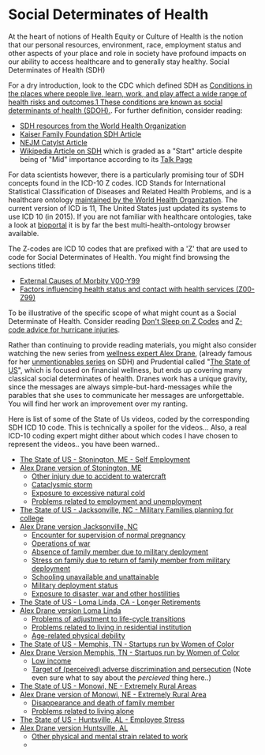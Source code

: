 # Social Determinates of Health
At the heart of notions of Health Equity or Culture of Health is the notion that our personal resources, environment, race, employment status and other aspects of your place and role in society have profound impacts on our ability to access healthcare and to generally stay healthy. Social Determinates of Health (SDH)

For a dry introduction, look to the CDC which defined SDH as [Conditions in the places where people live, learn, work, and play affect a wide range of health risks and outcomes.1 These conditions are known as social determinants of health (SDOH).](https://www.cdc.gov/socialdeterminants/).  For further definition, consider reading:
* [SDH resources from the World Health Organization](https://www.who.int/social_determinants/sdh_definition/en/)
* [Kaiser Family Foundation SDH Article ](https://www.kff.org/disparities-policy/issue-brief/beyond-health-care-the-role-of-social-determinants-in-promoting-health-and-health-equity/)
* [NEJM Catylst Article](https://catalyst.nejm.org/social-determinants-of-health/)
* [Wikipedia Article on SDH](https://en.wikipedia.org/wiki/Social_determinants_of_health) which is graded as a "Start" article despite being of "Mid" importance according to its [Talk Page](https://en.wikipedia.org/wiki/Talk:Social_determinants_of_health)

For data scientists however, there is a particularly promising tour of SDH concepts found in the ICD-10 Z codes. ICD Stands for International Statistical Classification of Diseases and Related Health Problems, and is a healthcare ontology [maintained by the World Health Organization](http://www.who.int/classifications/icd/en/). The current version of ICD is 11, The United States just updated its systems to use ICD 10 (in 2015). If you are not familiar with healthcare ontologies, take a look at [bioportal](https://bioportal.bioontology.org/) it is by far the best multi-health-ontology browser available. 

The Z-codes are ICD 10 codes that are prefixed with a 'Z' that are used to code for Social Determinates of Health. You might find browsing the sections titled:

* [External Causes of Morbity V00-Y99](https://bioportal.bioontology.org/ontologies/ICD10CM/?p=classes&conceptid=http%3A%2F%2Fpurl.bioontology.org%2Fontology%2FICD10CM%2FV00-Y99)
* [Factors influencing health status and contact with health services (Z00-Z99)](https://bioportal.bioontology.org/ontologies/ICD10CM/?p=classes&conceptid=http%3A%2F%2Fpurl.bioontology.org%2Fontology%2FICD10CM%2FZ00-Z99)

To be illustrative of the specific scope of what might count as a Social Determinate of Health. Consider reading [Don't Sleep on Z Codes](https://www.fortherecordmag.com/archives/0517p14.shtml) and [Z-code advice for hurricane injuries](https://www.texmed.org/Template.aspx?id=45851). 

Rather than continuing to provide reading materials, you might also consider watching the new series from [wellness expert Alex Drane](https://twitter.com/adrane), (already famous for her [unmentionables series](https://www.youtube.com/watch?v=Pn4ZKpNJ8bE) on SDH) and Prudential called "[The State of US](https://www.youtube.com/playlist?list=PLhnxP5C1M5EWK_VloLsl9hlFftLJDda75)", which is focused on financial wellness, but ends up covering many classical social determinates of health. Dranes work has a unique gravity, since the messages are always simple-but-hard-messages while the parables that she uses to communicate her messages are unforgettable. You will find her work an improvement over my ranting.

Here is list of some of the State of Us videos, coded by the corresponding SDH ICD 10 code. This is technically a spoiler for the videos... Also, a real ICD-10 coding expert might dither about which codes I have chosen to represent the videos.. you have been warned.. 

* [The State of US - Stonington, ME - Self Employment](https://www.youtube.com/watch?v=8CvnMaUQ4Ks&index=2&list=PLhnxP5C1M5EWK_VloLsl9hlFftLJDda75)
* [Alex Drane version of Stonington, ME ](https://www.youtube.com/watch?v=0utjykT2vi8&t=0s&list=PLhnxP5C1M5EWK_VloLsl9hlFftLJDda75&index=13)
  * [Other injury due to accident to watercraft](https://bioportal.bioontology.org/ontologies/ICD10CM/?p=classes&conceptid=http%3A%2F%2Fpurl.bioontology.org%2Fontology%2FICD10CM%2FV91)
  * [Cataclysmic storm](https://bioportal.bioontology.org/ontologies/ICD10CM/?p=classes&conceptid=http%3A%2F%2Fpurl.bioontology.org%2Fontology%2FICD10CM%2FX37)
  * [Exposure to excessive natural cold](https://bioportal.bioontology.org/ontologies/ICD10CM/?p=classes&conceptid=http%3A%2F%2Fpurl.bioontology.org%2Fontology%2FICD10CM%2FX31)
  * [Problems related to employment and unemployment](https://bioportal.bioontology.org/ontologies/ICD10CM/?p=classes&conceptid=http%3A%2F%2Fpurl.bioontology.org%2Fontology%2FICD10CM%2FZ56)
* [The State of US - Jacksonville, NC - Military Families planning for college](https://www.youtube.com/watch?v=sVpBkRcfu4E&t=0s&list=PLhnxP5C1M5EWK_VloLsl9hlFftLJDda75&index=4) 
* [Alex Drane version Jacksonville, NC](https://www.youtube.com/watch?v=SohlB0618Ag&t=0s&list=PLhnxP5C1M5EWK_VloLsl9hlFftLJDda75&index=12)
  * [Encounter for supervision of normal pregnancy](https://bioportal.bioontology.org/ontologies/ICD10CM/?p=classes&conceptid=http%3A%2F%2Fpurl.bioontology.org%2Fontology%2FICD10CM%2FZ34)
  * [Operations of war](https://bioportal.bioontology.org/ontologies/ICD10CM/?p=classes&conceptid=http%3A%2F%2Fpurl.bioontology.org%2Fontology%2FICD10CM%2FY36)
  * [Absence of family member due to military deployment](https://bioportal.bioontology.org/ontologies/ICD10CM/?p=classes&conceptid=http%3A%2F%2Fpurl.bioontology.org%2Fontology%2FICD10CM%2FZ63.31)
  * [Stress on family due to return of family member from military deployment](https://bioportal.bioontology.org/ontologies/ICD10CM/?p=classes&conceptid=http%3A%2F%2Fpurl.bioontology.org%2Fontology%2FICD10CM%2FZ63.71)
  * [Schooling unavailable and unattainable](https://bioportal.bioontology.org/ontologies/ICD10CM/?p=classes&conceptid=http%3A%2F%2Fpurl.bioontology.org%2Fontology%2FICD10CM%2FZ55.1)
  * [Military deployment status](https://bioportal.bioontology.org/ontologies/ICD10CM/?p=classes&conceptid=http%3A%2F%2Fpurl.bioontology.org%2Fontology%2FICD10CM%2FZ56.82)
  * [Exposure to disaster, war and other hostilities](https://bioportal.bioontology.org/ontologies/ICD10CM/?p=classes&conceptid=http%3A%2F%2Fpurl.bioontology.org%2Fontology%2FICD10CM%2FZ65.5)
* [The State of US - Loma Linda, CA - Longer Retirements](https://www.youtube.com/watch?v=BMvMFL3vYdw&t=0s&list=PLhnxP5C1M5EWK_VloLsl9hlFftLJDda75&index=5) 
* [Alex Drane version Loma Linda](https://www.youtube.com/watch?v=-b0vcsO71xk&t=0s&list=PLhnxP5C1M5EWK_VloLsl9hlFftLJDda75&index=11)
  * [Problems of adjustment to life-cycle transitions](https://bioportal.bioontology.org/ontologies/ICD10CM/?p=classes&conceptid=http%3A%2F%2Fpurl.bioontology.org%2Fontology%2FICD10CM%2FZ60.0)
  * [Problems related to living in residential institution](https://bioportal.bioontology.org/ontologies/ICD10CM/?p=classes&conceptid=http%3A%2F%2Fpurl.bioontology.org%2Fontology%2FICD10CM%2FZ59.3)
  * [Age-related physical debility](https://bioportal.bioontology.org/ontologies/ICD10CM/?p=classes&conceptid=http%3A%2F%2Fpurl.bioontology.org%2Fontology%2FICD10CM%2FR54&jump_to_nav=true)
* [The State of US - Memphis, TN - Startups run by Women of Color ](https://www.youtube.com/watch?v=bwRPwqwwfOE&t=0s&list=PLhnxP5C1M5EWK_VloLsl9hlFftLJDda75&index=6) 
* [Alex Drane Version Memphis, TN - Startups run by Women of Color](https://www.youtube.com/watch?v=VeFx5P6RW9o&t=0s&list=PLhnxP5C1M5EWK_VloLsl9hlFftLJDda75&index=10)
  * [Low income](https://bioportal.bioontology.org/ontologies/ICD10CM/?p=classes&conceptid=http%3A%2F%2Fpurl.bioontology.org%2Fontology%2FICD10CM%2FZ59.6)
  * [Target of (perceived) adverse discrimination and persecution](https://bioportal.bioontology.org/ontologies/ICD10CM/?p=classes&conceptid=http%3A%2F%2Fpurl.bioontology.org%2Fontology%2FICD10CM%2FZ60.5) (Note even sure what to say about the *percieved* thing here..)
* [The State of US - Monowi, NE - Extremely Rural Areas](https://www.youtube.com/watch?v=6GOAVEp89K0&t=0s&list=PLhnxP5C1M5EWK_VloLsl9hlFftLJDda75&index=8)
* [Alex Drane version of Monowi, NE - Extremely Rural Area ](https://www.youtube.com/watch?v=d665fqkGmtI&t=0s&list=PLhnxP5C1M5EWK_VloLsl9hlFftLJDda75&index=9)
  * [Disappearance and death of family member](https://bioportal.bioontology.org/ontologies/ICD10CM/?p=classes&conceptid=http%3A%2F%2Fpurl.bioontology.org%2Fontology%2FICD10CM%2FZ63.4)
  * [Problems related to living alone](https://bioportal.bioontology.org/ontologies/ICD10CM/?p=classes&conceptid=http%3A%2F%2Fpurl.bioontology.org%2Fontology%2FICD10CM%2FZ60.2)
* [The State of US - Huntsville, AL - Employee Stress ](https://www.youtube.com/watch?v=mfwUDsjeOlE&t=0s&list=PLhnxP5C1M5EWK_VloLsl9hlFftLJDda75&index=7)
* [Alex Drane version Huntsville, AL ](https://www.youtube.com/watch?v=mfwUDsjeOlE&t=0s&list=PLhnxP5C1M5EWK_VloLsl9hlFftLJDda75&index=7)
  * [Other physical and mental strain related to work](https://bioportal.bioontology.org/ontologies/ICD10CM/?p=classes&conceptid=http%3A%2F%2Fpurl.bioontology.org%2Fontology%2FICD10CM%2FZ56.6)
  * 





 



 
